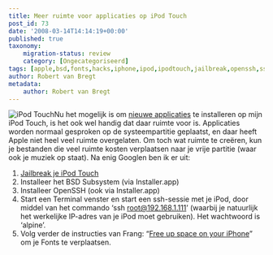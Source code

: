 ```yaml
---
title: Meer ruimte voor applicaties op iPod Touch
post_id: 73
date: '2008-03-14T14:14:19+00:00'
published: true
taxonomy:
    migration-status: review
    category: [Ongecategoriseerd]
tags: [apple,bsd,fonts,hacks,iphone,ipod,ipodtouch,jailbreak,openssh,ssh,terminal,touch,apple,bsd,fonts,hacks,iphone,ipod,ipodtouch,jailbreak,openssh,ssh,terminal,touch]
author: Robert van Bregt
metadata:
    author: Robert van Bregt
---
```

![iPod Touch](/images/2008/03/ipod_touch.thumbnail.jpg)Nu het mogelijk is om [nieuwe applicaties](http://breggologisch.wordpress.com/2008/03/14/jailbreak-van-mijn-ipod-touch/) te installeren op mijn iPod Touch, is het ook wel handig dat daar ruimte voor is. Applicaties worden normaal gesproken op de systeempartitie geplaatst, en daar heeft Apple niet heel veel ruimte overgelaten. Om toch wat ruimte te creëren, kun je bestanden die veel ruimte kosten verplaatsen naar je vrije partitie (waar ook je muziek op staat). Na enig Googlen ben ik er uit:

1. [Jailbreak je iPod Touch](http://breggologisch.wordpress.com/2008/03/14/jailbreak-van-mijn-ipod-touch/)
2. Installeer het BSD Subsystem (via Installer.app)
3. Installeer OpenSSH (ook via Installer.app)
4. Start een Terminal venster en start een ssh-sessie met je iPod, door middel van het commando ‘ssh root@192.168.1.111’ (waarbij je natuurlijk het werkelijke IP-adres van je iPod moet gebruiken). Het wachtwoord is ‘alpine’.
5. Volg verder de instructies van Frang: “[Free up space on your iPhone](http://www.noervig.dk/?p=22)” om je Fonts te verplaatsen.